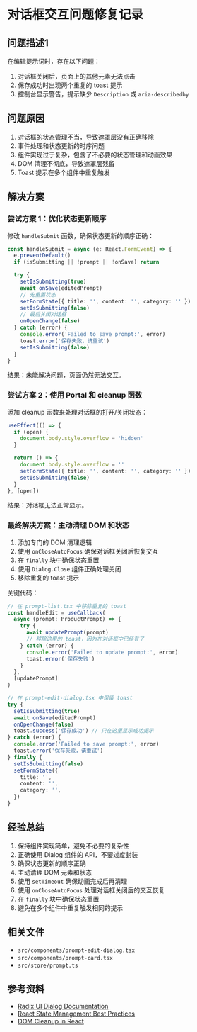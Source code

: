 # 对话框交互问题修复记录

## 问题描述1

在编辑提示词时，存在以下问题：

1. 对话框关闭后，页面上的其他元素无法点击
2. 保存成功时出现两个重复的 toast 提示
3. 控制台显示警告，提示缺少 `Description` 或 `aria-describedby`

## 问题原因

1. 对话框的状态管理不当，导致遮罩层没有正确移除
2. 事件处理和状态更新的时序问题
3. 组件实现过于复杂，包含了不必要的状态管理和动画效果
4. DOM 清理不彻底，导致遮罩层残留
5. Toast 提示在多个组件中重复触发

## 解决方案

### 尝试方案 1：优化状态更新顺序

修改 `handleSubmit` 函数，确保状态更新的顺序正确：

```typescript
const handleSubmit = async (e: React.FormEvent) => {
  e.preventDefault()
  if (isSubmitting || !prompt || !onSave) return

  try {
    setIsSubmitting(true)
    await onSave(editedPrompt)
    // 先重置状态
    setFormState({ title: '', content: '', category: '' })
    setIsSubmitting(false)
    // 最后关闭对话框
    onOpenChange(false)
  } catch (error) {
    console.error('Failed to save prompt:', error)
    toast.error('保存失败，请重试')
    setIsSubmitting(false)
  }
}
```

结果：未能解决问题，页面仍然无法交互。

### 尝试方案 2：使用 Portal 和 cleanup 函数

添加 cleanup 函数来处理对话框的打开/关闭状态：

```typescript
useEffect(() => {
  if (open) {
    document.body.style.overflow = 'hidden'
  }

  return () => {
    document.body.style.overflow = ''
    setFormState({ title: '', content: '', category: '' })
    setIsSubmitting(false)
  }
}, [open])
```

结果：对话框无法正常显示。

### 最终解决方案：主动清理 DOM 和状态

1. 添加专门的 DOM 清理逻辑
2. 使用 `onCloseAutoFocus` 确保对话框关闭后恢复交互
3. 在 `finally` 块中确保状态重置
4. 使用 `Dialog.Close` 组件正确处理关闭
5. 移除重复的 toast 提示

关键代码：

```typescript
// 在 prompt-list.tsx 中移除重复的 toast
const handleEdit = useCallback(
  async (prompt: ProductPrompt) => {
    try {
      await updatePrompt(prompt)
      // 移除这里的 toast，因为在对话框中已经有了
    } catch (error) {
      console.error('Failed to update prompt:', error)
      toast.error('保存失败')
    }
  },
  [updatePrompt]
)

// 在 prompt-edit-dialog.tsx 中保留 toast
try {
  setIsSubmitting(true)
  await onSave(editedPrompt)
  onOpenChange(false)
  toast.success('保存成功') // 只在这里显示成功提示
} catch (error) {
  console.error('Failed to save prompt:', error)
  toast.error('保存失败，请重试')
} finally {
  setIsSubmitting(false)
  setFormState({
    title: '',
    content: '',
    category: '',
  })
}
```

## 经验总结

1. 保持组件实现简单，避免不必要的复杂性
2. 正确使用 Dialog 组件的 API，不要过度封装
3. 确保状态更新的顺序正确
4. 主动清理 DOM 元素和状态
5. 使用 `setTimeout` 确保动画完成后再清理
6. 使用 `onCloseAutoFocus` 处理对话框关闭后的交互恢复
7. 在 `finally` 块中确保状态重置
8. 避免在多个组件中重复触发相同的提示

## 相关文件

- `src/components/prompt-edit-dialog.tsx`
- `src/components/prompt-card.tsx`
- `src/store/prompt.ts`

## 参考资料

- [Radix UI Dialog Documentation](https://www.radix-ui.com/docs/primitives/components/dialog)
- [React State Management Best Practices](https://react.dev/learn/managing-state)
- [DOM Cleanup in React](https://react.dev/learn/synchronizing-with-effects#step-3-add-cleanup-if-needed)
